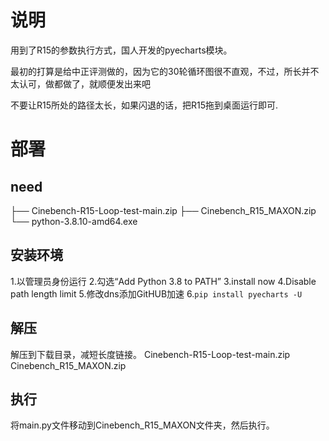 # 说明

用到了R15的参数执行方式，国人开发的pyecharts模块。

最初的打算是给中正评测做的，因为它的30轮循环图很不直观，不过，所长并不太认可，做都做了，就顺便发出来吧

不要让R15所处的路径太长，如果闪退的话，把R15拖到桌面运行即可.

# 部署
## need
├── Cinebench-R15-Loop-test-main.zip
├── Cinebench_R15_MAXON.zip
└── python-3.8.10-amd64.exe

## 安装环境
1.以管理员身份运行
2.勾选“Add Python 3.8 to PATH”
3.install now
4.Disable path length limit
5.修改dns添加GitHUB加速
6.`pip install pyecharts -U`

## 解压
解压到下载目录，减短长度链接。
Cinebench-R15-Loop-test-main.zip
Cinebench_R15_MAXON.zip

## 执行
将main.py文件移动到Cinebench_R15_MAXON文件夹，然后执行。